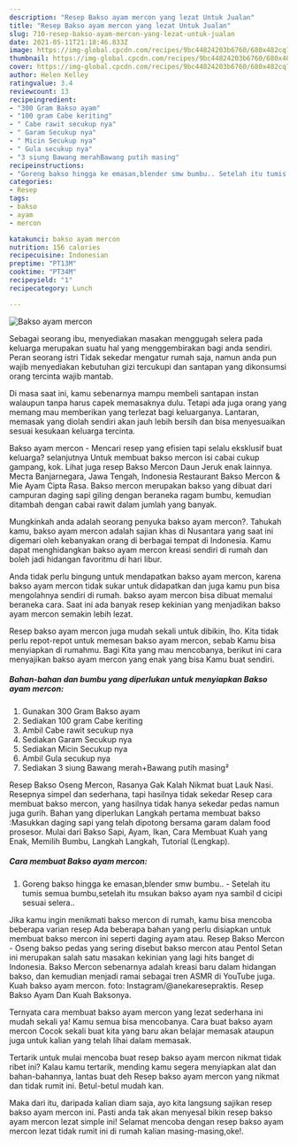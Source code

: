 ```yaml
---
description: "Resep Bakso ayam mercon yang lezat Untuk Jualan"
title: "Resep Bakso ayam mercon yang lezat Untuk Jualan"
slug: 710-resep-bakso-ayam-mercon-yang-lezat-untuk-jualan
date: 2021-05-11T21:18:46.833Z
image: https://img-global.cpcdn.com/recipes/9bc44824203b6760/680x482cq70/bakso-ayam-mercon-foto-resep-utama.jpg
thumbnail: https://img-global.cpcdn.com/recipes/9bc44824203b6760/680x482cq70/bakso-ayam-mercon-foto-resep-utama.jpg
cover: https://img-global.cpcdn.com/recipes/9bc44824203b6760/680x482cq70/bakso-ayam-mercon-foto-resep-utama.jpg
author: Helen Kelley
ratingvalue: 3.4
reviewcount: 13
recipeingredient:
- "300 Gram Bakso ayam"
- "100 gram Cabe keriting"
- " Cabe rawit secukup nya"
- " Garam Secukup nya"
- " Micin Secukup nya"
- " Gula secukup nya"
- "3 siung Bawang merahBawang putih masing"
recipeinstructions:
- "Goreng bakso hingga ke emasan,blender smw bumbu.. Setelah itu tumis semua bumbu,setelah itu msukan bakso ayam nya sambil d cicipi sesuai selera.."
categories:
- Resep
tags:
- bakso
- ayam
- mercon

katakunci: bakso ayam mercon 
nutrition: 156 calories
recipecuisine: Indonesian
preptime: "PT13M"
cooktime: "PT34M"
recipeyield: "1"
recipecategory: Lunch

---
```



![Bakso ayam mercon](https://img-global.cpcdn.com/recipes/9bc44824203b6760/680x482cq70/bakso-ayam-mercon-foto-resep-utama.jpg)

Sebagai seorang ibu, menyediakan masakan menggugah selera pada keluarga merupakan suatu hal yang menggembirakan bagi anda sendiri. Peran seorang istri Tidak sekedar mengatur rumah saja, namun anda pun wajib menyediakan kebutuhan gizi tercukupi dan santapan yang dikonsumsi orang tercinta wajib mantab.

Di masa  saat ini, kamu sebenarnya mampu membeli santapan instan walaupun tanpa harus capek memasaknya dulu. Tetapi ada juga orang yang memang mau memberikan yang terlezat bagi keluarganya. Lantaran, memasak yang diolah sendiri akan jauh lebih bersih dan bisa menyesuaikan sesuai kesukaan keluarga tercinta. 

Bakso ayam mercon - Mencari resep yang efisien tapi selalu eksklusif buat keluarga? selanjutnya Untuk membuat bakso mercon isi cabai cukup gampang, kok. Lihat juga resep Bakso Mercon Daun Jeruk enak lainnya. Места Banjarnegara, Jawa Tengah, Indonesia Restaurant Bakso Mercon &amp; Mie Ayam Cipta Rasa. Bakso mercon merupakan bakso yang dibuat dari campuran daging sapi giling dengan beraneka ragam bumbu, kemudian ditambah dengan cabai rawit dalam jumlah yang banyak.

Mungkinkah anda adalah seorang penyuka bakso ayam mercon?. Tahukah kamu, bakso ayam mercon adalah sajian khas di Nusantara yang saat ini digemari oleh kebanyakan orang di berbagai tempat di Indonesia. Kamu dapat menghidangkan bakso ayam mercon kreasi sendiri di rumah dan boleh jadi hidangan favoritmu di hari libur.

Anda tidak perlu bingung untuk mendapatkan bakso ayam mercon, karena bakso ayam mercon tidak sukar untuk didapatkan dan juga kamu pun bisa mengolahnya sendiri di rumah. bakso ayam mercon bisa dibuat memalui beraneka cara. Saat ini ada banyak resep kekinian yang menjadikan bakso ayam mercon semakin lebih lezat.

Resep bakso ayam mercon juga mudah sekali untuk dibikin, lho. Kita tidak perlu repot-repot untuk memesan bakso ayam mercon, sebab Kamu bisa menyiapkan di rumahmu. Bagi Kita yang mau mencobanya, berikut ini cara menyajikan bakso ayam mercon yang enak yang bisa Kamu buat sendiri.

<!--inarticleads1-->

##### Bahan-bahan dan bumbu yang diperlukan untuk menyiapkan Bakso ayam mercon:

1. Gunakan 300 Gram Bakso ayam
1. Sediakan 100 gram Cabe keriting
1. Ambil  Cabe rawit secukup nya
1. Sediakan  Garam Secukup nya
1. Sediakan  Micin Secukup nya
1. Ambil  Gula secukup nya
1. Sediakan 3 siung Bawang merah+Bawang putih masing²


Resep Bakso Oseng Mercon, Rasanya Gak Kalah Nikmat buat Lauk Nasi. Resepnya simpel dan sederhana, tapi hasilnya tidak sekedar Resep cara membuat bakso mercon, yang hasilnya tidak hanya sekedar pedas namun juga gurih. Bahan yang diperlukan Langkah pertama membuat bakso :Masukkan daging sapi yang telah dipotong bersama garam dalam food prosesor. Mulai dari Bakso Sapi, Ayam, Ikan, Cara Membuat Kuah yang Enak, Memilih Bumbu, Langkah Langkah, Tutorial (Lengkap). 

<!--inarticleads2-->

##### Cara membuat Bakso ayam mercon:

1. Goreng bakso hingga ke emasan,blender smw bumbu.. - Setelah itu tumis semua bumbu,setelah itu msukan bakso ayam nya sambil d cicipi sesuai selera..


Jika kamu ingin menikmati bakso mercon di rumah, kamu bisa mencoba beberapa varian resep Ada beberapa bahan yang perlu disiapkan untuk membuat bakso mercon ini seperti daging ayam atau. Resep Bakso Mercon - Oseng bakso pedas yang sering disebut bakso mercon atau Pentol Setan ini merupakan salah satu masakan kekinian yang lagi hits banget di Indonesia. Bakso Mercon sebenarnya adalah kreasi baru dalam hidangan bakso, dan kemudian menjadi ramai sebagai tren ASMR di YouTube juga. Kuah bakso ayam mercon. foto: Instagram/@anekaresepraktis. Resep Bakso Ayam Dan Kuah Baksonya. 

Ternyata cara membuat bakso ayam mercon yang lezat sederhana ini mudah sekali ya! Kamu semua bisa mencobanya. Cara buat bakso ayam mercon Cocok sekali buat kita yang baru akan belajar memasak ataupun juga untuk kalian yang telah lihai dalam memasak.

Tertarik untuk mulai mencoba buat resep bakso ayam mercon nikmat tidak ribet ini? Kalau kamu tertarik, mending kamu segera menyiapkan alat dan bahan-bahannya, lantas buat deh Resep bakso ayam mercon yang nikmat dan tidak rumit ini. Betul-betul mudah kan. 

Maka dari itu, daripada kalian diam saja, ayo kita langsung sajikan resep bakso ayam mercon ini. Pasti anda tak akan menyesal bikin resep bakso ayam mercon lezat simple ini! Selamat mencoba dengan resep bakso ayam mercon lezat tidak rumit ini di rumah kalian masing-masing,oke!.

